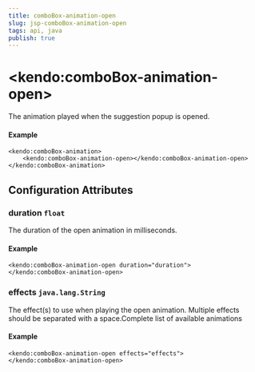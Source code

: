 ```yaml
---
title: comboBox-animation-open
slug: jsp-comboBox-animation-open
tags: api, java
publish: true
---
```


# \<kendo:comboBox-animation-open\>

The animation played when the suggestion popup is opened.

#### Example
    <kendo:comboBox-animation>
        <kendo:comboBox-animation-open></kendo:comboBox-animation-open>
    </kendo:comboBox-animation>

## Configuration Attributes

### duration `float`

The duration of the open animation in milliseconds.

#### Example
    <kendo:comboBox-animation-open duration="duration">
    </kendo:comboBox-animation-open>

### effects `java.lang.String`

The effect(s) to use when playing the open animation. Multiple effects should be separated with a space.Complete list of available animations

#### Example
    <kendo:comboBox-animation-open effects="effects">
    </kendo:comboBox-animation-open>

 
